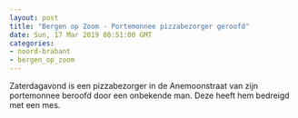 ```yaml
---
layout: post
title: "Bergen op Zoom - Portemonnee pizzabezorger geroofd"
date: Sun, 17 Mar 2019 08:51:00 GMT
categories: 
- noord-brabant 
- bergen_op_zoom 
---
```


Zaterdagavond is een pizzabezorger in de Anemoonstraat van zijn portemonnee beroofd door een onbekende man. Deze heeft hem bedreigd met een mes.
